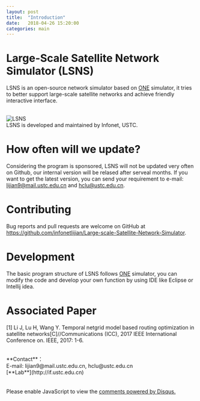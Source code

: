 ```yaml
---
layout: post
title:  "Introduction"
date:   2018-04-26 15:20:00
categories: main
---
```




# Large-Scale Satellite Network Simulator (LSNS)

LSNS is an open-source network simulator based on [ONE][1] simulator, it tries to better support large-scale satellite networks and achieve friendly interactive interface.   
<br>

![LSNS](https://github.com/infonetlijian/ONE-Extended-Simulator/raw/gh-pages/images/icon.png)
<br>
LSNS is developed and maintained by Infonet, USTC.
# How often will we update?

Considering the program is sponsored, LSNS will not be updated very often on Github, our internal version will be relased after serveal months. If you want to get the latest version, you can send your requirement to e-mail: lijian9@mail.ustc.edu.cn and hclu@ustc.edu.cn.

# Contributing

Bug reports and pull requests are welcome on GitHub at https://github.com/infonetlijian/Large-scale-Satellite-Network-Simulator.

# Development

The basic program structure of LSNS follows [ONE][1] simulator, you can modify the code and develop your own function by using IDE like Eclipse or Intellij idea.

[1]: https://akeranen.github.io/the-one/

# Associated Paper<br>
\[1\] Li J, Lu H, Wang Y. Temporal netgrid model based routing optimization in satellite networks[C]//Communications (ICC), 2017 IEEE International Conference on. IEEE, 2017: 1-6.<br>

<br>
**Contact**：<br>
E-mail: lijian9@mail.ustc.edu.cn, hclu@ustc.edu.cn<br>
[**Lab**](http://if.ustc.edu.cn)<br>
<br>
<br>






<div id="disqus_thread"></div>
<script>

/**
*  RECOMMENDED CONFIGURATION VARIABLES: EDIT AND UNCOMMENT THE SECTION BELOW TO INSERT DYNAMIC VALUES FROM YOUR PLATFORM OR CMS.
*  LEARN WHY DEFINING THESE VARIABLES IS IMPORTANT: https://disqus.com/admin/universalcode/#configuration-variables*/
/*
var disqus_config = function () {
this.page.url = PAGE_URL;  // Replace PAGE_URL with your page's canonical URL variable
this.page.identifier = PAGE_IDENTIFIER; // Replace PAGE_IDENTIFIER with your page's unique identifier variable
};
*/
(function() { // DON'T EDIT BELOW THIS LINE
var d = document, s = d.createElement('script');
s.src = 'https://nathendrake.disqus.com/embed.js';
s.setAttribute('data-timestamp', +new Date());
(d.head || d.body).appendChild(s);
})();
</script>
<noscript>Please enable JavaScript to view the <a href="https://disqus.com/?ref_noscript">comments powered by Disqus.</a></noscript>

<br>
<br>

<script>
  (function(i,s,o,g,r,a,m){i['GoogleAnalyticsObject']=r;i[r]=i[r]||function(){
  (i[r].q=i[r].q||[]).push(arguments)},i[r].l=1*new Date();a=s.createElement(o),
  m=s.getElementsByTagName(o)[0];a.async=1;a.src=g;m.parentNode.insertBefore(a,m)
  })(window,document,'script','https://www.google-analytics.com/analytics.js','ga');

  ga('create', 'UA-101909927-1', 'auto');
  ga('send', 'pageview');

</script>
